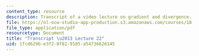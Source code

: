 ```yaml
---
content_type: resource
description: Transcript of a video lecture on gradient and divergence.
file: https://ol-ocw-studio-app-production.s3.amazonaws.com/courses/18-085-computational-science-and-engineering-i-fall-2008/1fcd629be3f20f829185a54736626145_18-085F08-L22.pdf
file_type: application/pdf
resourcetype: Document
title: "Transcript \u2013 Lecture 22"
uid: 1fcd629b-e3f2-0f82-9185-a54736626145
---
```

